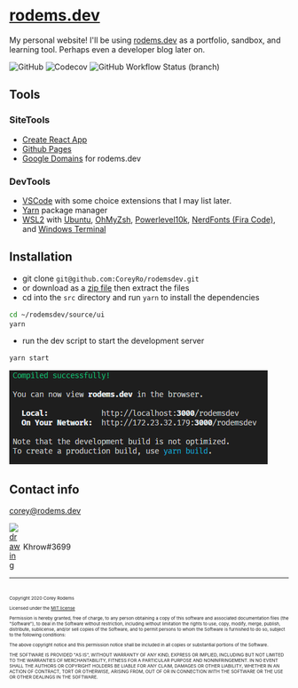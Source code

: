 # [rodems.dev](https://www.rodems.dev)
My personal website! I'll be using [rodems.dev](https://www.rodems.dev) as a portfolio, sandbox, and learning tool. Perhaps even a developer blog later on. 

![GitHub](https://img.shields.io/github/license/coreyro/rodemsdev?style=flat-square&link=https://en.wikipedia.org/wiki/MIT_License) ![Codecov](https://img.shields.io/codecov/c/gh/coreyro/rodemsdev?style=flat-square&link=https://codecov.io/gh/CoreyRo/rodemsdev/) ![GitHub Workflow Status (branch)](https://img.shields.io/github/workflow/status/coreyro/rodemsdev/CI-Build/master?style=flat-square&link=https://github.com/CoreyRo/rodemsdev/actions?query=workflow%3ACI-Build) 

## Tools

### SiteTools
- [Create React App](https://github.com/facebook/create-react-app)
- [Github Pages](https://pages.github.com/)
- [Google Domains](https://domains.google.com/) for rodems.dev

### DevTools
- [VSCode](https://www.google.com/url?sa=t&rct=j&q=&esrc=s&source=web&cd=&cad=rja&uact=8&ved=2ahUKEwjJ6ZyzjIPtAhUdGVkFHUiMAUUQFjAAegQIARAD&url=https%3A%2F%2Fcode.visualstudio.com%2F&usg=AOvVaw15O90sm1ios8AUpw56hCml) with some choice extensions that I may list later.
- [Yarn](https://yarnpkg.com/) package manager
- [WSL2](https://docs.microsoft.com/en-us/windows/wsl/install-win10) with [Ubuntu](https://releases.ubuntu.com/20.04/), [OhMyZsh](https://ohmyz.sh/), [Powerlevel10k](https://github.com/romkatv/powerlevel10k), [NerdFonts (Fira Code)](https://www.nerdfonts.com/font-downloads), and [Windows Terminal](https://www.microsoft.com/en-us/p/windows-terminal/9n0dx20hk701?activetab=pivot:overviewtab)

## Installation
- git clone `git@github.com:CoreyRo/rodemsdev.git`
- or download as a [zip file](https://github.com/CoreyRo/rodemsdev/archive/master.zip) then extract the files
- cd into the `src` directory and run `yarn` to install the dependencies
```zsh
cd ~/rodemsdev/source/ui
yarn
```
- run the dev script to start the development server
```zsh
yarn start
```
![](documentation/content/yarn-start.png)

## Contact info

[corey@rodems.dev](mailto:corey+ghreadme@rodems.dev?subject=I%20saw%20your%20rodems.dev.next%20repo)

<div style='display:flex;flex-flow:row nowrap;align-items:center;'><a href='https://discord.com/' aria-label='A link to discord.com'><img style='display:flex;' src="https://cdn4.iconfinder.com/data/icons/logos-and-brands/512/91_Discord_logo_logos-512.png" alt="drawing" width="20" style=''/></a><span style='margin-left: 5px;'>Khrow#3699</span></div>

---

<br/>
<div style="font-size: 8px;">
Copyright 2020 Corey Rodems

Licensed under the [MIT license](http://www.opensource.org/licenses/mit-license.php)

    

Permission is hereby granted, free of charge, to any person obtaining a copy
of this software and associated documentation files (the "Software"), to deal
in the Software without restriction, including without limitation the rights
to use, copy, modify, merge, publish, distribute, sublicense, and/or sell
copies of the Software, and to permit persons to whom the Software is
furnished to do so, subject to the following conditions:

The above copyright notice and this permission notice shall be included in
all copies or substantial portions of the Software.

THE SOFTWARE IS PROVIDED "AS IS", WITHOUT WARRANTY OF ANY KIND, EXPRESS OR
IMPLIED, INCLUDING BUT NOT LIMITED TO THE WARRANTIES OF MERCHANTABILITY,
FITNESS FOR A PARTICULAR PURPOSE AND NONINFRINGEMENT. IN NO EVENT SHALL THE
AUTHORS OR COPYRIGHT HOLDERS BE LIABLE FOR ANY CLAIM, DAMAGES OR OTHER
LIABILITY, WHETHER IN AN ACTION OF CONTRACT, TORT OR OTHERWISE, ARISING FROM,
OUT OF OR IN CONNECTION WITH THE SOFTWARE OR THE USE OR OTHER DEALINGS IN
THE SOFTWARE.
</div>
